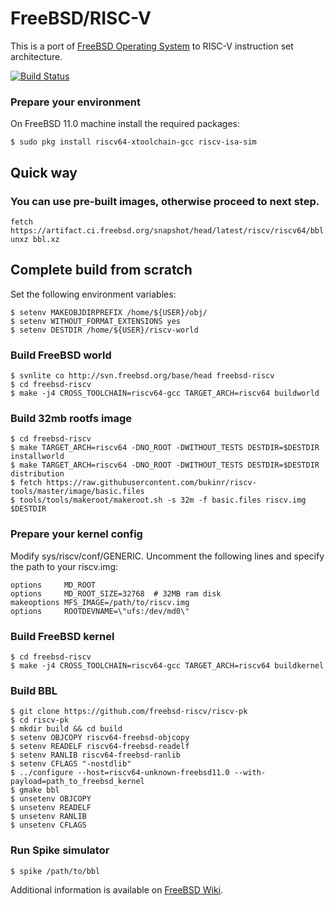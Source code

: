 # FreeBSD/RISC-V
This is a port of [FreeBSD Operating System](http://www.freebsd.org) to RISC-V instruction set architecture.

[![Build Status](https://ci.freebsd.org/buildStatus/icon?job=FreeBSD-head-riscv64-build)](https://ci.freebsd.org/job/FreeBSD-head-riscv64-build/)

### Prepare your environment
On FreeBSD 11.0 machine install the required packages:
```
$ sudo pkg install riscv64-xtoolchain-gcc riscv-isa-sim
```

## Quick way

### You can use pre-built images, otherwise proceed to next step.
```
fetch https://artifact.ci.freebsd.org/snapshot/head/latest/riscv/riscv64/bbl.xz
unxz bbl.xz
```

## Complete build from scratch
Set the following environment variables:
```
$ setenv MAKEOBJDIRPREFIX /home/${USER}/obj/
$ setenv WITHOUT_FORMAT_EXTENSIONS yes
$ setenv DESTDIR /home/${USER}/riscv-world
```

### Build FreeBSD world
```
$ svnlite co http://svn.freebsd.org/base/head freebsd-riscv
$ cd freebsd-riscv
$ make -j4 CROSS_TOOLCHAIN=riscv64-gcc TARGET_ARCH=riscv64 buildworld
```

### Build 32mb rootfs image
```
$ cd freebsd-riscv
$ make TARGET_ARCH=riscv64 -DNO_ROOT -DWITHOUT_TESTS DESTDIR=$DESTDIR installworld
$ make TARGET_ARCH=riscv64 -DNO_ROOT -DWITHOUT_TESTS DESTDIR=$DESTDIR distribution
$ fetch https://raw.githubusercontent.com/bukinr/riscv-tools/master/image/basic.files
$ tools/tools/makeroot/makeroot.sh -s 32m -f basic.files riscv.img $DESTDIR
```

### Prepare your kernel config
Modify sys/riscv/conf/GENERIC. Uncomment the following lines and specify the path to your riscv.img:
```
options 	MD_ROOT
options 	MD_ROOT_SIZE=32768	# 32MB ram disk
makeoptions	MFS_IMAGE=/path/to/riscv.img
options 	ROOTDEVNAME=\"ufs:/dev/md0\"
```

### Build FreeBSD kernel
```
$ cd freebsd-riscv
$ make -j4 CROSS_TOOLCHAIN=riscv64-gcc TARGET_ARCH=riscv64 buildkernel
```

### Build BBL
```
$ git clone https://github.com/freebsd-riscv/riscv-pk
$ cd riscv-pk
$ mkdir build && cd build
$ setenv OBJCOPY riscv64-freebsd-objcopy
$ setenv READELF riscv64-freebsd-readelf
$ setenv RANLIB riscv64-freebsd-ranlib
$ setenv CFLAGS "-nostdlib"
$ ../configure --host=riscv64-unknown-freebsd11.0 --with-payload=path_to_freebsd_kernel
$ gmake bbl
$ unsetenv OBJCOPY
$ unsetenv READELF
$ unsetenv RANLIB
$ unsetenv CFLAGS
```

### Run Spike simulator
```
$ spike /path/to/bbl
```

Additional information is available on [FreeBSD Wiki](http://wiki.freebsd.org/riscv).

